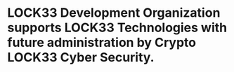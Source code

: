 # LOCK33 Development Organization supports LOCK33 Technologies with future administration by Crypto LOCK33 Cyber Security.
